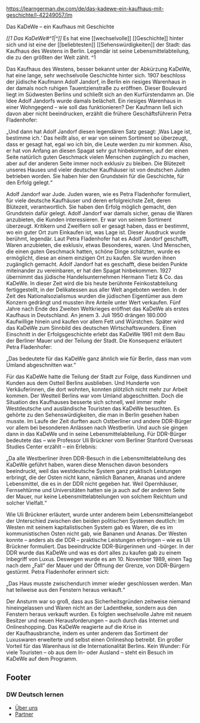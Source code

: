https://learngerman.dw.com/de/das-kadewe-ein-kaufhaus-mit-geschichte/l-42249057/lm

Das KaDeWe – ein Kaufhaus mit Geschichte  
  
*[[1 Das KaDeWe#^1|^]]* Es hat eine [[wechselvolle]] [[Geschichte]] hinter sich und ist eine der [[beliebtesten]] [[Sehenswürdigkeiten]] der Stadt: das Kaufhaus des Westens in Berlin. Legendär ist seine Lebensmittelabteilung, die zu den größten der Welt zählt. ^1

  
Das Kaufhaus des Westens, besser bekannt unter der Abkürzung KaDeWe, hat eine lange, sehr wechselvolle Geschichte hinter sich. 1907 beschloss der jüdische Kaufmann Adolf Jandorf, in Berlin ein riesiges Warenhaus in der damals noch ruhigen Tauentzienstraße zu eröffnen. Dieser Boulevard liegt im Südwesten Berlins und schließt sich an den Kurfürstendamm an. Die Idee Adolf Jandorfs wurde damals belächelt. Ein riesiges Warenhaus in einer Wohngegend – wie soll das funktionieren? Der Kaufmann ließ sich davon aber nicht beeindrucken, erzählt die frühere Geschäftsführerin Petra Fladenhofer:  
  
„Und dann hat Adolf Jandorf diesen legendären Satz gesagt: ‚Was Lage ist, bestimme ich.‘ Das heißt also, er war von seinem Sortiment so überzeugt, dass er gesagt hat, egal wo ich bin, die Leute werden zu mir kommen. Also, er hat von Anfang an diesen Spagat sehr gut hinbekommen, auf der einen Seite natürlich guten Geschmack vielen Menschen zugänglich zu machen, aber auf der anderen Seite immer noch exklusiv zu bleiben. Die Blütezeit unseres Hauses und vieler deutscher Kaufhäuser ist von deutschen Juden betrieben worden. Sie haben hier den Grundstein für die Geschichte, für den Erfolg gelegt.“  
  
Adolf Jandorf war Jude. Juden waren, wie es Petra Fladenhofer formuliert, für viele deutsche Kaufhäuser und deren erfolgreichste Zeit, deren Blütezeit, verantwortlich. Sie haben den Erfolg möglich gemacht, den Grundstein dafür gelegt. Adolf Jandorf war damals sicher, genau die Waren anzubieten, die Kunden interessieren. Er war von seinem Sortiment überzeugt. Kritikern und Zweiflern soll er gesagt haben, dass er bestimmt, wo ein guter Ort zum Einkaufen ist, was Lage ist. Dieser Ausdruck wurde berühmt, legendär. Laut Petra Fladenhofer hat es Adolf Jandorf geschafft, Waren anzubieten, die exklusiv, etwas Besonderes, waren. Und Menschen, die einen guten Geschmack hatten, schöne Dinge schätzten, wurde es ermöglicht, diese an einem einzigen Ort zu kaufen. Sie wurden ihnen zugänglich gemacht. Adolf Jandorf hat es geschafft, diese beiden Punkte miteinander zu vereinbaren, er hat den Spagat hinbekommen. 1927 übernimmt das jüdische Handelsunternehmen Hermann Tietz & Co. das KaDeWe. In dieser Zeit wird die bis heute berühmte Feinkostabteilung fertiggestellt, in der Delikatessen aus aller Welt angeboten werden. In der Zeit des Nationalsozialismus wurden die jüdischen Eigentümer aus dem Konzern gedrängt und mussten ihre Anteile unter Wert verkaufen. Fünf Jahre nach Ende des Zweiten Weltkrieges eröffnet das KaDeWe als erstes Kaufhaus in Deutschland. An jenem 3. Juli 1950 drängen 180.000 Kaufwillige hinein und kaufen vor allem Fett und Würstchen. Später wird das KaDeWe zum Sinnbild des deutschen Wirtschaftswunders. Einen Einschnitt in der Erfolgsgeschichte erlebt das KaDeWe 1961 mit dem Bau der Berliner Mauer und der Teilung der Stadt. Die Konsequenz erläutert Petra Fladenhofer:  
  
„Das bedeutete für das KaDeWe ganz ähnlich wie für Berlin, dass man vom Umland abgeschnitten war.“  
  
Für das KaDeWe hatte die Teilung der Stadt zur Folge, dass Kundinnen und Kunden aus dem Ostteil Berlins ausblieben. Und Hunderte von Verkäuferinnen, die dort wohnten, konnten plötzlich nicht mehr zur Arbeit kommen. Der Westteil Berlins war vom Umland abgeschnitten. Doch die Situation des Kaufhauses besserte sich schnell, weil immer mehr Westdeutsche und ausländische Touristen das KaDeWe besuchten. Es gehörte zu den Sehenswürdigkeiten, die man in Berlin gesehen haben musste. Im Laufe der Zeit durften auch Ostberliner und andere DDR-Bürger vor allem bei besonderen Anlässen nach Westberlin. Und auch sie gingen dann in das KaDeWe und in seine Lebensmittelabteilung. Für DDR-Bürger bedeutete das – wie Professor Uli Brückner vom Berliner Stanford Overseas Studies Center erzählt – ein Erlebnis:  
  
„Da alle Westberliner ihren DDR-Besuch in die Lebensmittelabteilung des KaDeWe geführt haben, waren diese Menschen davon besonders beeindruckt, weil das westdeutsche System ganz praktisch Leistungen erbringt, die der Osten nicht kann, nämlich Bananen, Ananas und andere Lebensmittel, die es in der DDR nicht gegeben hat. Weil Opernhäuser, Fernsehtürme und Universitäten hatten sie ja auch auf der anderen Seite der Mauer, nur keine Lebensmittelabteilungen von solchem Reichtum und solcher Vielfalt.“  
  
Wie Uli Brückner erläutert, wurde unter anderem beim Lebensmittelangebot der Unterschied zwischen den beiden politischen Systemen deutlich: Im Westen mit seinem kapitalistischen System gab es Waren, die es im kommunistischen Osten nicht gab, wie Bananen und Ananas. Der Westen konnte – anders als die DDR – praktische Leistungen erbringen – wie es Uli Brückner formuliert. Das beeindruckte DDR-Bürgerinnen und -bürger. In der DDR wurde das KaDeWe und was es dort alles zu kaufen gab zu einem Inbegriff von Luxus. Deswegen wurde es am 10. November 1989, einen Tag nach dem „Fall“ der Mauer und der Öffnung der Grenze, von DDR-Bürgern gestürmt. Petra Fladenhofer erinnert sich:  
  
„Das Haus musste zwischendurch immer wieder geschlossen werden. Man hat teilweise aus den Fenstern heraus verkauft.“  
  
Der Ansturm war so groß, dass aus Sicherheitsgründen zeitweise niemand hineingelassen und Waren nicht an der Ladentheke, sondern aus den Fenstern heraus verkauft wurden. Es folgten wechselvolle Jahre mit neuem Besitzer und neuen Herausforderungen – auch durch das Internet und Onlineshopping. Das KaDeWe reagierte auf die Krise in der Kaufhausbranche, indem es unter anderem das Sortiment der Luxuswaren erweiterte und selbst einen Onlineshop betreibt. Ein großer Vorteil für das Warenhaus ist die Internationalität Berlins. Kein Wunder: Für viele Touristen – ob aus dem In- oder Ausland – steht ein Besuch im KaDeWe auf dem Programm.

## Footer

### DW Deutsch lernen

- [Über uns](https://learngerman.dw.com/de/%C3%BCber-uns/a-61932865)
- [Partner](https://learngerman.dw.com/de/partner/s-61934464)